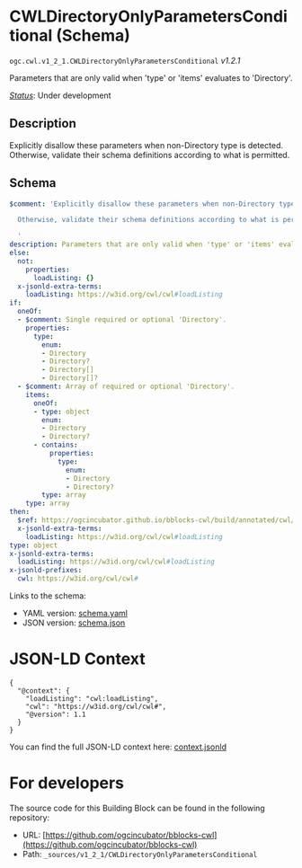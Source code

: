 
# CWLDirectoryOnlyParametersConditional (Schema)

`ogc.cwl.v1_2_1.CWLDirectoryOnlyParametersConditional` *v1.2.1*

Parameters that are only valid when 'type' or 'items' evaluates to 'Directory'.

[*Status*](http://www.opengis.net/def/status): Under development

## Description

Explicitly disallow these parameters when non-Directory type is detected.
Otherwise, validate their schema definitions according to what is permitted.

## Schema

```yaml
$comment: 'Explicitly disallow these parameters when non-Directory type is detected.

  Otherwise, validate their schema definitions according to what is permitted.

  '
description: Parameters that are only valid when 'type' or 'items' evaluates to 'Directory'.
else:
  not:
    properties:
      loadListing: {}
  x-jsonld-extra-terms:
    loadListing: https://w3id.org/cwl/cwl#loadListing
if:
  oneOf:
  - $comment: Single required or optional 'Directory'.
    properties:
      type:
        enum:
        - Directory
        - Directory?
        - Directory[]
        - Directory[]?
  - $comment: Array of required or optional 'Directory'.
    items:
      oneOf:
      - type: object
        enum:
        - Directory
        - Directory?
      - contains:
          properties:
            type:
              enum:
              - Directory
              - Directory?
        type: array
    type: array
then:
  $ref: https://ogcincubator.github.io/bblocks-cwl/build/annotated/cwl/v1_2_1/CWLDirectoryOnlyParameters/schema.yaml
  x-jsonld-extra-terms:
    loadListing: https://w3id.org/cwl/cwl#loadListing
type: object
x-jsonld-extra-terms:
  loadListing: https://w3id.org/cwl/cwl#loadListing
x-jsonld-prefixes:
  cwl: https://w3id.org/cwl/cwl#

```

Links to the schema:

* YAML version: [schema.yaml](https://ogcincubator.github.io/bblocks-cwl/build/annotated/cwl/v1_2_1/CWLDirectoryOnlyParametersConditional/schema.json)
* JSON version: [schema.json](https://ogcincubator.github.io/bblocks-cwl/build/annotated/cwl/v1_2_1/CWLDirectoryOnlyParametersConditional/schema.yaml)


# JSON-LD Context

```jsonld
{
  "@context": {
    "loadListing": "cwl:loadListing",
    "cwl": "https://w3id.org/cwl/cwl#",
    "@version": 1.1
  }
}
```

You can find the full JSON-LD context here:
[context.jsonld](https://ogcincubator.github.io/bblocks-cwl/build/annotated/cwl/v1_2_1/CWLDirectoryOnlyParametersConditional/context.jsonld)


# For developers

The source code for this Building Block can be found in the following repository:

* URL: [https://github.com/ogcincubator/bblocks-cwl](https://github.com/ogcincubator/bblocks-cwl)
* Path: `_sources/v1_2_1/CWLDirectoryOnlyParametersConditional`

